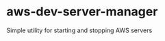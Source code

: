 aws-dev-server-manager
======================

Simple utility for starting and stopping AWS servers 
